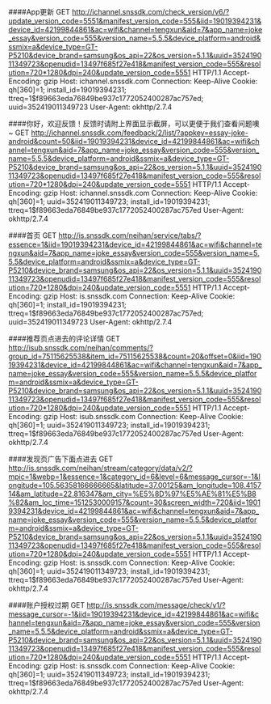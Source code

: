 ####App更新
GET http://ichannel.snssdk.com/check_version/v6/?update_version_code=5551&manifest_version_code=555&iid=19019394231&device_id=42199844861&ac=wifi&channel=tengxun&aid=7&app_name=joke_essay&version_code=555&version_name=5.5.5&device_platform=android&ssmix=a&device_type=GT-P5210&device_brand=samsung&os_api=22&os_version=5.1.1&uuid=352419011349723&openudid=13497f685f27e418&manifest_version_code=555&resolution=720*1280&dpi=240&update_version_code=5551 HTTP/1.1
Accept-Encoding: gzip
Host: ichannel.snssdk.com
Connection: Keep-Alive
Cookie: qh[360]=1; install_id=19019394231; ttreq=1$f89663eda76849be937c1772052400287ac757ed; uuid=352419011349723
User-Agent: okhttp/2.7.4

####你好，欢迎反馈！反馈时请附上界面显示截屏，可以更便于我们查看问题噢~
GET http://ichannel.snssdk.com/feedback/2/list/?appkey=essay-joke-android&count=50&iid=19019394231&device_id=42199844861&ac=wifi&channel=tengxun&aid=7&app_name=joke_essay&version_code=555&version_name=5.5.5&device_platform=android&ssmix=a&device_type=GT-P5210&device_brand=samsung&os_api=22&os_version=5.1.1&uuid=352419011349723&openudid=13497f685f27e418&manifest_version_code=555&resolution=720*1280&dpi=240&update_version_code=5551 HTTP/1.1
Accept-Encoding: gzip
Host: ichannel.snssdk.com
Connection: Keep-Alive
Cookie: qh[360]=1; uuid=352419011349723; install_id=19019394231; ttreq=1$f89663eda76849be937c1772052400287ac757ed
User-Agent: okhttp/2.7.4

####首页
GET http://is.snssdk.com/neihan/service/tabs/?essence=1&iid=19019394231&device_id=42199844861&ac=wifi&channel=tengxun&aid=7&app_name=joke_essay&version_code=555&version_name=5.5.5&device_platform=android&ssmix=a&device_type=GT-P5210&device_brand=samsung&os_api=22&os_version=5.1.1&uuid=352419011349723&openudid=13497f685f27e418&manifest_version_code=555&resolution=720*1280&dpi=240&update_version_code=5551 HTTP/1.1
Accept-Encoding: gzip
Host: is.snssdk.com
Connection: Keep-Alive
Cookie: qh[360]=1; install_id=19019394231; ttreq=1$f89663eda76849be937c1772052400287ac757ed; uuid=352419011349723
User-Agent: okhttp/2.7.4

####推荐页点进去的评论详情
GET http://isub.snssdk.com/neihan/comments/?group_id=75115625538&item_id=75115625538&count=20&offset=0&iid=19019394231&device_id=42199844861&ac=wifi&channel=tengxun&aid=7&app_name=joke_essay&version_code=555&version_name=5.5.5&device_platform=android&ssmix=a&device_type=GT-P5210&device_brand=samsung&os_api=22&os_version=5.1.1&uuid=352419011349723&openudid=13497f685f27e418&manifest_version_code=555&resolution=720*1280&dpi=240&update_version_code=5551 HTTP/1.1
Accept-Encoding: gzip
Host: isub.snssdk.com
Connection: Keep-Alive
Cookie: qh[360]=1; uuid=352419011349723; install_id=19019394231; ttreq=1$f89663eda76849be937c1772052400287ac757ed
User-Agent: okhttp/2.7.4

####发现页广告下面点进去
GET http://is.snssdk.com/neihan/stream/category/data/v2/?mpic=1&webp=1&essence=1&category_id=6&level=6&message_cursor=-1&longitude=105.56358166666665&latitude=37.00125&am_longitude=108.415714&am_latitude=22.816347&am_city=%E5%8D%97%E5%AE%81%E5%B8%82&am_loc_time=1512530009157&count=30&screen_width=720&iid=19019394231&device_id=42199844861&ac=wifi&channel=tengxun&aid=7&app_name=joke_essay&version_code=555&version_name=5.5.5&device_platform=android&ssmix=a&device_type=GT-P5210&device_brand=samsung&os_api=22&os_version=5.1.1&uuid=352419011349723&openudid=13497f685f27e418&manifest_version_code=555&resolution=720*1280&dpi=240&update_version_code=5551 HTTP/1.1
Accept-Encoding: gzip
Host: is.snssdk.com
Connection: Keep-Alive
Cookie: qh[360]=1; uuid=352419011349723; install_id=19019394231; ttreq=1$f89663eda76849be937c1772052400287ac757ed
User-Agent: okhttp/2.7.4

####账户授权过期
GET http://is.snssdk.com/message/check/v1/?message_cursor=-1&iid=19019394231&device_id=42199844861&ac=wifi&channel=tengxun&aid=7&app_name=joke_essay&version_code=555&version_name=5.5.5&device_platform=android&ssmix=a&device_type=GT-P5210&device_brand=samsung&os_api=22&os_version=5.1.1&uuid=352419011349723&openudid=13497f685f27e418&manifest_version_code=555&resolution=720*1280&dpi=240&update_version_code=5551 HTTP/1.1
Accept-Encoding: gzip
Host: is.snssdk.com
Connection: Keep-Alive
Cookie: qh[360]=1; uuid=352419011349723; install_id=19019394231; ttreq=1$f89663eda76849be937c1772052400287ac757ed
User-Agent: okhttp/2.7.4